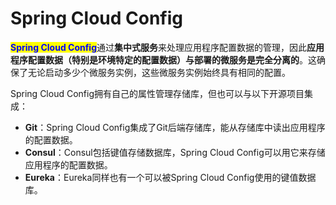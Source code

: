 # Spring Cloud Config

<mark style="color:blue;">**Spring Cloud Config**</mark>通过**集中式服务**来处理应用程序配置数据的管理，因此**应用程序配置数据（特别是环境特定的配置数据）与部署的微服务是完全分离的**。这确保了无论启动多少个微服务实例，这些微服务实例始终具有相同的配置。

Spring Cloud Config拥有自己的属性管理存储库，但也可以与以下开源项目集成：

* **Git**：Spring Cloud Config集成了Git后端存储库，能从存储库中读出应用程序的配置数据。
* **Consul**：Consul包括键值存储数据库，Spring Cloud Config可以用它来存储应用程序的配置数据。
* **Eureka**：Eureka同样也有一个可以被Spring Cloud Config使用的键值数据库。
